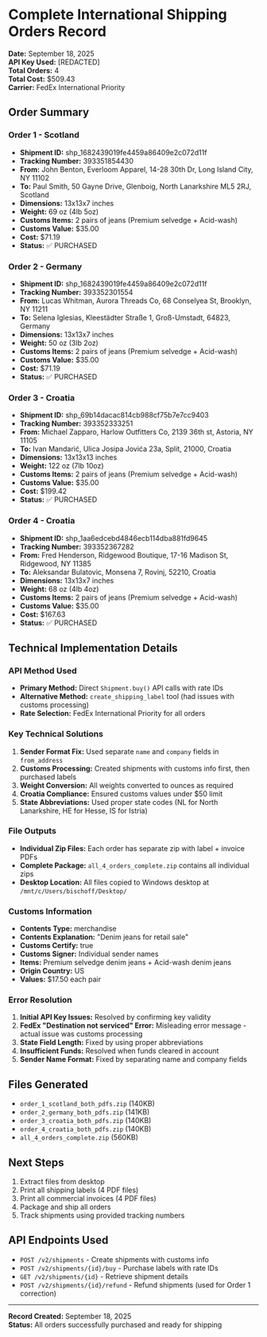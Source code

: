 # Complete International Shipping Orders Record

**Date:** September 18, 2025  
**API Key Used:** [REDACTED]  
**Total Orders:** 4  
**Total Cost:** $509.43  
**Carrier:** FedEx International Priority

## Order Summary

### Order 1 - Scotland

- **Shipment ID:** shp_1682439019fe4459a86409e2c072d11f
- **Tracking Number:** 393351854430
- **From:** John Benton, Everloom Apparel, 14-28 30th Dr, Long Island City, NY 11102
- **To:** Paul Smith, 50 Gayne Drive, Glenboig, North Lanarkshire ML5 2RJ, Scotland
- **Dimensions:** 13x13x7 inches
- **Weight:** 69 oz (4lb 5oz)
- **Customs Items:** 2 pairs of jeans (Premium selvedge + Acid-wash)
- **Customs Value:** $35.00
- **Cost:** $71.19
- **Status:** ✅ PURCHASED

### Order 2 - Germany

- **Shipment ID:** shp_1682439019fe4459a86409e2c072d11f
- **Tracking Number:** 393352301554
- **From:** Lucas Whitman, Aurora Threads Co, 68 Conselyea St, Brooklyn, NY 11211
- **To:** Selena Iglesias, Kleestädter Straße 1, Groß-Umstadt, 64823, Germany
- **Dimensions:** 13x13x7 inches
- **Weight:** 50 oz (3lb 2oz)
- **Customs Items:** 2 pairs of jeans (Premium selvedge + Acid-wash)
- **Customs Value:** $35.00
- **Cost:** $71.19
- **Status:** ✅ PURCHASED

### Order 3 - Croatia

- **Shipment ID:** shp_69b14dacac814cb988cf75b7e7cc9403
- **Tracking Number:** 393352333251
- **From:** Michael Zapparo, Harlow Outfitters Co, 2139 36th st, Astoria, NY 11105
- **To:** Ivan Mandarić, Ulica Josipa Jovića 23a, Split, 21000, Croatia
- **Dimensions:** 13x13x13 inches
- **Weight:** 122 oz (7lb 10oz)
- **Customs Items:** 2 pairs of jeans (Premium selvedge + Acid-wash)
- **Customs Value:** $35.00
- **Cost:** $199.42
- **Status:** ✅ PURCHASED

### Order 4 - Croatia

- **Shipment ID:** shp_1aa6edcebd4846ecb114dba881fd9645
- **Tracking Number:** 393352367282
- **From:** Fred Henderson, Ridgewood Boutique, 17-16 Madison St, Ridgewood, NY 11385
- **To:** Aleksandar Bulatovic, Monsena 7, Rovinj, 52210, Croatia
- **Dimensions:** 13x13x7 inches
- **Weight:** 68 oz (4lb 4oz)
- **Customs Items:** 2 pairs of jeans (Premium selvedge + Acid-wash)
- **Customs Value:** $35.00
- **Cost:** $167.63
- **Status:** ✅ PURCHASED

## Technical Implementation Details

### API Method Used

- **Primary Method:** Direct `Shipment.buy()` API calls with rate IDs
- **Alternative Method:** `create_shipping_label` tool (had issues with customs processing)
- **Rate Selection:** FedEx International Priority for all orders

### Key Technical Solutions

1. **Sender Format Fix:** Used separate `name` and `company` fields in `from_address`
2. **Customs Processing:** Created shipments with customs info first, then purchased labels
3. **Weight Conversion:** All weights converted to ounces as required
4. **Croatia Compliance:** Ensured customs values under $50 limit
5. **State Abbreviations:** Used proper state codes (NL for North Lanarkshire, HE for Hesse, IS for Istria)

### File Outputs

- **Individual Zip Files:** Each order has separate zip with label + invoice PDFs
- **Complete Package:** `all_4_orders_complete.zip` contains all individual zips
- **Desktop Location:** All files copied to Windows desktop at `/mnt/c/Users/bischoff/Desktop/`

### Customs Information

- **Contents Type:** merchandise
- **Contents Explanation:** "Denim jeans for retail sale"
- **Customs Certify:** true
- **Customs Signer:** Individual sender names
- **Items:** Premium selvedge denim jeans + Acid-wash denim jeans
- **Origin Country:** US
- **Values:** $17.50 each pair

### Error Resolution

1. **Initial API Key Issues:** Resolved by confirming key validity
2. **FedEx "Destination not serviced" Error:** Misleading error message - actual issue was customs processing
3. **State Field Length:** Fixed by using proper abbreviations
4. **Insufficient Funds:** Resolved when funds cleared in account
5. **Sender Name Format:** Fixed by separating name and company fields

## Files Generated

- `order_1_scotland_both_pdfs.zip` (140KB)
- `order_2_germany_both_pdfs.zip` (141KB)
- `order_3_croatia_both_pdfs.zip` (140KB)
- `order_4_croatia_both_pdfs.zip` (140KB)
- `all_4_orders_complete.zip` (560KB)

## Next Steps

1. Extract files from desktop
2. Print all shipping labels (4 PDF files)
3. Print all commercial invoices (4 PDF files)
4. Package and ship all orders
5. Track shipments using provided tracking numbers

## API Endpoints Used

- `POST /v2/shipments` - Create shipments with customs info
- `POST /v2/shipments/{id}/buy` - Purchase labels with rate IDs
- `GET /v2/shipments/{id}` - Retrieve shipment details
- `POST /v2/shipments/{id}/refund` - Refund shipments (used for Order 1 correction)

---

**Record Created:** September 18, 2025  
**Status:** All orders successfully purchased and ready for shipping
